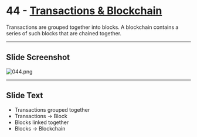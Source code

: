 # 44 - [Transactions & Blockchain](Transactions%20&%20Blockchain.md)

Transactions are grouped together into blocks. A blockchain contains a series of such blocks that are chained together.

___
## Slide Screenshot
![044.png](../images/ethereum101/044.png)
___
## Slide Text
- Transactions grouped together
- Transactions -> Block
- Blocks linked together
- Blocks -> Blockchain 

